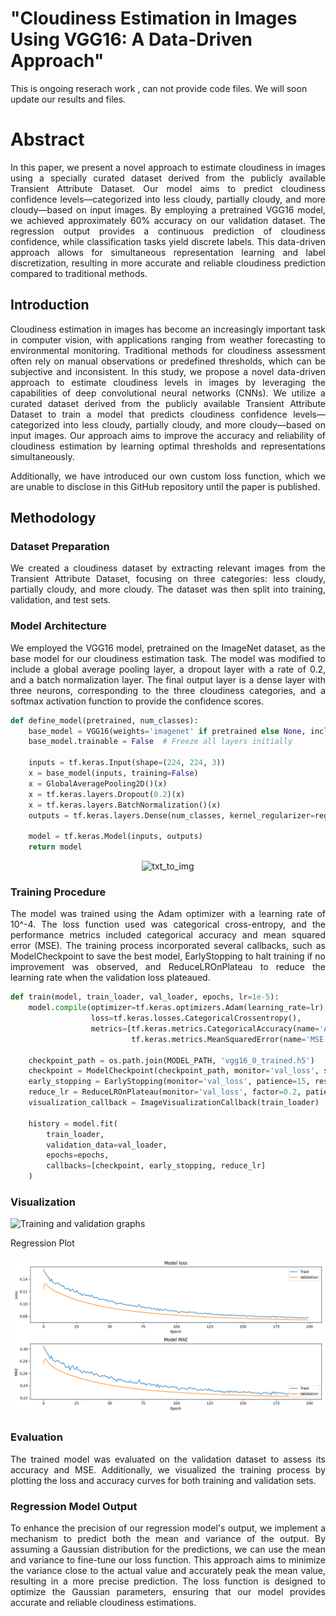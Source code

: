 # "Cloudiness Estimation in Images Using VGG16: A Data-Driven Approach"

This is ongoing reserach work , can not provide code files. We will soon update our results and files.

# Abstract

<p align="justify"> In this paper, we present a novel approach to estimate cloudiness in images using a specially curated dataset derived from the publicly available Transient Attribute Dataset. Our model aims to predict cloudiness confidence levels—categorized into less cloudy, partially cloudy, and more cloudy—based on input images. By employing a pretrained VGG16 model, we achieved approximately 60% accuracy on our validation dataset. The regression output provides a continuous prediction of cloudiness confidence, while classification tasks yield discrete labels. This data-driven approach allows for simultaneous representation learning and label discretization, resulting in more accurate and reliable cloudiness prediction compared to traditional methods.</p>

## Introduction
<p align="justify">Cloudiness estimation in images has become an increasingly important task in computer vision, with applications ranging from weather forecasting to environmental monitoring. Traditional methods for cloudiness assessment often rely on manual observations or predefined thresholds, which can be subjective and inconsistent. In this study, we propose a novel data-driven approach to estimate cloudiness levels in images by leveraging the capabilities of deep convolutional neural networks (CNNs). We utilize a curated dataset derived from the publicly available Transient Attribute Dataset to train a model that predicts cloudiness confidence levels—categorized into less cloudy, partially cloudy, and more cloudy—based on input images. Our approach aims to improve the accuracy and reliability of cloudiness estimation by learning optimal thresholds and representations simultaneously.</p>

<p align="justify"> Additionally, we have introduced our own custom loss function, which we are unable to disclose in this GitHub repository until the paper is published. </p>

## Methodology

### Dataset Preparation
<p align="justify">We created a cloudiness dataset by extracting relevant images from the Transient Attribute Dataset, focusing on three categories: less cloudy, partially cloudy, and more cloudy. The dataset was then split into training, validation, and test sets.</p>

### Model Architecture
<p align="justify">We employed the VGG16 model, pretrained on the ImageNet dataset, as the base model for our cloudiness estimation task. The model was modified to include a global average pooling layer, a dropout layer with a rate of 0.2, and a batch normalization layer. The final output layer is a dense layer with three neurons, corresponding to the three cloudiness categories, and a softmax activation function to provide the confidence scores.</p>

```python
def define_model(pretrained, num_classes):
    base_model = VGG16(weights='imagenet' if pretrained else None, include_top=False, input_shape=(224, 224, 3))
    base_model.trainable = False  # Freeze all layers initially
    
    inputs = tf.keras.Input(shape=(224, 224, 3))
    x = base_model(inputs, training=False)
    x = GlobalAveragePooling2D()(x)
    x = tf.keras.layers.Dropout(0.2)(x)
    x = tf.keras.layers.BatchNormalization()(x)
    outputs = tf.keras.layers.Dense(num_classes, kernel_regularizer=regularizers.l2(0.01), activation='softmax')(x)
    
    model = tf.keras.Model(inputs, outputs)
    return model
```

<p align="center"><img src="model.png" alt="txt_to_img" width="1000" height="500"/></a></p>

### Training Procedure
<p align="justify">The model was trained using the Adam optimizer with a learning rate of 10^-4. The loss function used was categorical cross-entropy, and the performance metrics included categorical accuracy and mean squared error (MSE). The training process incorporated several callbacks, such as ModelCheckpoint to save the best model, EarlyStopping to halt training if no improvement was observed, and ReduceLROnPlateau to reduce the learning rate when the validation loss plateaued.</p>

```python
def train(model, train_loader, val_loader, epochs, lr=1e-5):
    model.compile(optimizer=tf.keras.optimizers.Adam(learning_rate=lr),
                  loss=tf.keras.losses.CategoricalCrossentropy(),
                  metrics=[tf.keras.metrics.CategoricalAccuracy(name='Accuracy'),
                           tf.keras.metrics.MeanSquaredError(name='MSE')])
    
    checkpoint_path = os.path.join(MODEL_PATH, 'vgg16_0_trained.h5')
    checkpoint = ModelCheckpoint(checkpoint_path, monitor='val_loss', save_best_only=True, mode='min', verbose=1)
    early_stopping = EarlyStopping(monitor='val_loss', patience=15, restore_best_weights=True)
    reduce_lr = ReduceLROnPlateau(monitor='val_loss', factor=0.2, patience=5, min_lr=0.001)
    visualization_callback = ImageVisualizationCallback(train_loader)
    
    history = model.fit(
        train_loader,
        validation_data=val_loader,
        epochs=epochs,
        callbacks=[checkpoint, early_stopping, reduce_lr]
    )
```

### Visualization
<p align="left"><img src="./vizualization.png" alt="Training and validation graphs"/></p>

<p align="left">Regression Plot</p>
<p align="left"><img src="./regression_plot.png" alt="Training and validation graphs"/></p>


### Evaluation
<p align="justify">The trained model was evaluated on the validation dataset to assess its accuracy and MSE. Additionally, we visualized the training process by plotting the loss and accuracy curves for both training and validation sets.</p>

### Regression Model Output
<p align="justify">To enhance the precision of our regression model's output, we implement a mechanism to predict both the mean and variance of the output. By assuming a Gaussian distribution for the predictions, we can use the mean and variance to fine-tune our loss function. This approach aims to minimize the variance close to the actual value and accurately peak the mean value, resulting in a more precise prediction. The loss function is designed to optimize the Gaussian parameters, ensuring that our model provides accurate and reliable cloudiness estimations.</p>
